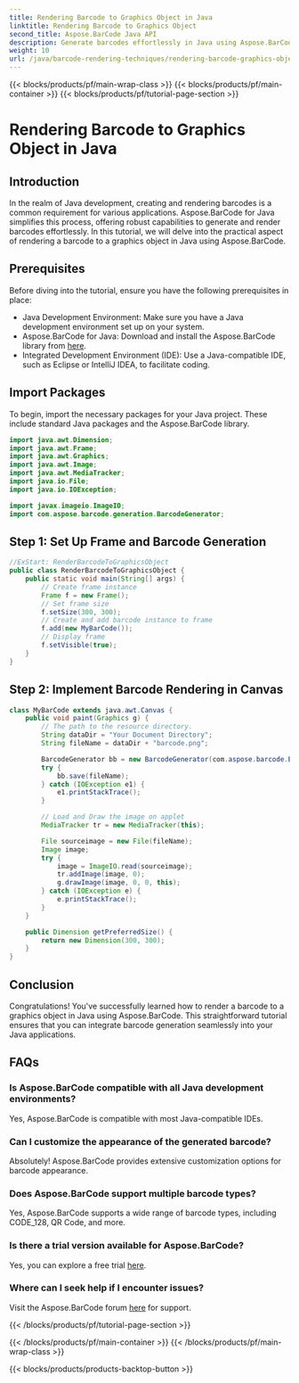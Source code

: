 ```yaml
---
title: Rendering Barcode to Graphics Object in Java
linktitle: Rendering Barcode to Graphics Object
second_title: Aspose.BarCode Java API
description: Generate barcodes effortlessly in Java using Aspose.BarCode. Follow this step-by-step guide for seamless integration.
weight: 10
url: /java/barcode-rendering-techniques/rendering-barcode-graphics-object/
---
```


{{< blocks/products/pf/main-wrap-class >}}
{{< blocks/products/pf/main-container >}}
{{< blocks/products/pf/tutorial-page-section >}}

# Rendering Barcode to Graphics Object in Java


## Introduction

In the realm of Java development, creating and rendering barcodes is a common requirement for various applications. Aspose.BarCode for Java simplifies this process, offering robust capabilities to generate and render barcodes effortlessly. In this tutorial, we will delve into the practical aspect of rendering a barcode to a graphics object in Java using Aspose.BarCode.

## Prerequisites

Before diving into the tutorial, ensure you have the following prerequisites in place:

- Java Development Environment: Make sure you have a Java development environment set up on your system.
- Aspose.BarCode for Java: Download and install the Aspose.BarCode library from [here](https://releases.aspose.com/barcode/java/).
- Integrated Development Environment (IDE): Use a Java-compatible IDE, such as Eclipse or IntelliJ IDEA, to facilitate coding.

## Import Packages

To begin, import the necessary packages for your Java project. These include standard Java packages and the Aspose.BarCode library.

```java
import java.awt.Dimension;
import java.awt.Frame;
import java.awt.Graphics;
import java.awt.Image;
import java.awt.MediaTracker;
import java.io.File;
import java.io.IOException;

import javax.imageio.ImageIO;
import com.aspose.barcode.generation.BarcodeGenerator;
```

## Step 1: Set Up Frame and Barcode Generation

```java
//ExStart: RenderBarcodeToGraphicsObject
public class RenderBarcodeToGraphicsObject {
    public static void main(String[] args) {
        // Create frame instance
        Frame f = new Frame();
        // Set frame size
        f.setSize(300, 300);
        // Create and add barcode instance to frame
        f.add(new MyBarCode());
        // Display frame
        f.setVisible(true);
    }
}
```

## Step 2: Implement Barcode Rendering in Canvas

```java
class MyBarCode extends java.awt.Canvas {
    public void paint(Graphics g) {
        // The path to the resource directory.
        String dataDir = "Your Document Directory";
        String fileName = dataDir + "barcode.png";

        BarcodeGenerator bb = new BarcodeGenerator(com.aspose.barcode.EncodeTypes.CODE_128, "12345678");
        try {
            bb.save(fileName);
        } catch (IOException e1) {
            e1.printStackTrace();
        }

        // Load and Draw the image on applet
        MediaTracker tr = new MediaTracker(this);

        File sourceimage = new File(fileName);
        Image image;
        try {
            image = ImageIO.read(sourceimage);
            tr.addImage(image, 0);
            g.drawImage(image, 0, 0, this);
        } catch (IOException e) {
            e.printStackTrace();
        }
    }

    public Dimension getPreferredSize() {
        return new Dimension(300, 300);
    }
}
```

## Conclusion

Congratulations! You've successfully learned how to render a barcode to a graphics object in Java using Aspose.BarCode. This straightforward tutorial ensures that you can integrate barcode generation seamlessly into your Java applications.

## FAQs

### Is Aspose.BarCode compatible with all Java development environments?
Yes, Aspose.BarCode is compatible with most Java-compatible IDEs.

### Can I customize the appearance of the generated barcode?
Absolutely! Aspose.BarCode provides extensive customization options for barcode appearance.

### Does Aspose.BarCode support multiple barcode types?
Yes, Aspose.BarCode supports a wide range of barcode types, including CODE_128, QR Code, and more.

### Is there a trial version available for Aspose.BarCode?
Yes, you can explore a free trial [here](https://releases.aspose.com/).

### Where can I seek help if I encounter issues?
Visit the Aspose.BarCode forum [here](https://forum.aspose.com/c/barcode/13) for support.


{{< /blocks/products/pf/tutorial-page-section >}}

{{< /blocks/products/pf/main-container >}}
{{< /blocks/products/pf/main-wrap-class >}}

{{< blocks/products/products-backtop-button >}}

